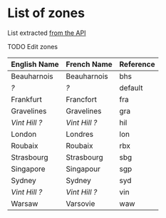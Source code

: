 # List of zones
List extracted [from the API](https://eu.api.ovh.com/1.0/dedicated/server/datacenter/availabilities)

TODO Edit zones

| English Name | French Name |Reference  |
|--------------|-------------|-----------|
| Beauharnois  | Beauharnois | bhs       |
| *?*          | *?*         | default   |
| Frankfurt    | Francfort   | fra       |
| Gravelines   | Gravelines  | gra       |
| *Vint Hill ?*|*Vint Hill ?*| hil       |
| London       | Londres     | lon       |
| Roubaix      | Roubaix     | rbx       |
| Strasbourg   | Strasbourg  | sbg       |
| Singapore    | Singapour   | sgp       |
| Sydney       | Sydney      | syd       |
| *Vint Hill ?*|*Vint Hill ?*| vin       |
| Warsaw       | Varsovie    | waw       |
